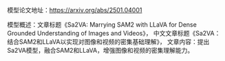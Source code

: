 模型论文地址：https://arxiv.org/abs/2501.04001

模型概述：文章标题《Sa2VA: Marrying SAM2 with LLaVA for Dense Grounded Understanding of Images and Videos》，
中文文章标题《Sa2VA：结合SAM2和LLaVA以实现对图像和视频的密集基础理解》，
文章内容：提出Sa2VA模型，融合SAM2和LLaVA，增强图像和视频的密集理解能力。
